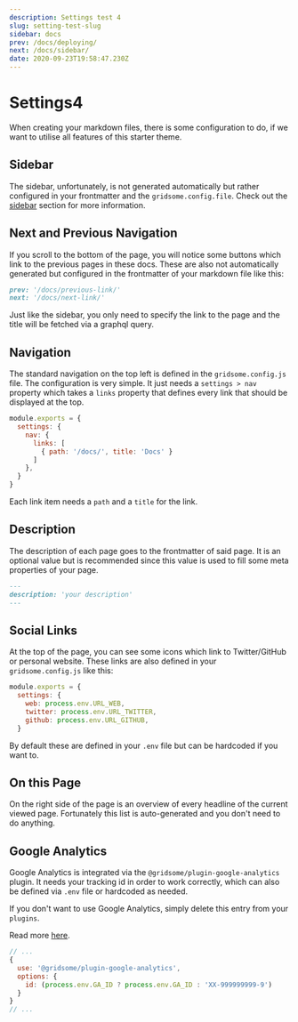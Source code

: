 ```yaml
---
description: Settings test 4
slug: setting-test-slug
sidebar: docs
prev: /docs/deploying/
next: /docs/sidebar/
date: 2020-09-23T19:58:47.230Z
---
```

# Settings4

When creating your markdown files, there is some configuration to do, if we want to utilise all features of this starter theme.

## Sidebar

The sidebar, unfortunately, is not generated automatically but rather configured in your frontmatter and the `gridsome.config.file`.
Check out the [sidebar](/docs/sidebar/) section for more information.

## Next and Previous Navigation

If you scroll to the bottom of the page, you will notice some buttons which link to the previous pages in these docs. These are also not automatically generated but configured in the frontmatter of your markdown file like this:

```md
prev: '/docs/previous-link/'
next: '/docs/next-link/'
```

Just like the sidebar, you only need to specify the link to the page and the title will be fetched via a graphql query.

## Navigation

The standard navigation on the top left is defined in the `gridsome.config.js` file. The configuration is very simple. It just needs a `settings > nav` property which takes a `links` property that defines every link that should be displayed at the top.

```js
module.exports = {
  settings: {
    nav: {
      links: [
        { path: '/docs/', title: 'Docs' }
      ]
    },
  }
}
```

Each link item needs a `path` and a `title` for the link.

## Description

The description of each page goes to the frontmatter of said page. It is an optional value but is recommended since this value is used to fill some meta properties of your page.

```md
---
description: 'your description'
---
```

## Social Links

At the top of the page, you can see some icons which link to Twitter/GitHub or personal website. These links are also defined in your `gridsome.config.js` like this:

```js
module.exports = {
  settings: {
    web: process.env.URL_WEB,
    twitter: process.env.URL_TWITTER,
    github: process.env.URL_GITHUB,
  }
```

By default these are defined in your `.env` file but can be hardcoded if you want to.

## On this Page

On the right side of the page is an overview of every headline of the current viewed page. Fortunately this list is auto-generated and you don't need to do anything.

## Google Analytics

Google Analytics is integrated via the `@gridsome/plugin-google-analytics` plugin. It needs your tracking id in order to work correctly, which can also be defined via `.env` file or hardcoded as needed.

If you don't want to use Google Analytics, simply delete this entry from your `plugins`.

Read more [here](https://gridsome.org/plugins/@gridsome/plugin-google-analytics).

```js
// ...
{
  use: '@gridsome/plugin-google-analytics',
  options: {
    id: (process.env.GA_ID ? process.env.GA_ID : 'XX-999999999-9')
  }
}
// ...
```